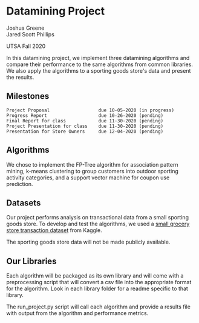 # Datamining Project

Joshua Greene  
Jared Scott Phillips

UTSA Fall 2020

In this datamining project, we implement three datamining algorithms and compare their performance to the same algorithms from common libraries.  We also apply the algorithms to a sporting goods store's data and present the results.

## Milestones

```  
Project Proposal                  due 10-05-2020 (in progress)  
Progress Report                   due 10-26-2020 (pending)  
Final Report for class            due 11-30-2020 (pending)  
Project Presentation for class    due 11-30-2020 (pending)  
Presentation for Store Owners     due 12-04-2020 (pending)  
```

## Algorithms

We chose to implement the FP-Tree algorithm for association pattern mining, k-means clustering to group customers into outdoor sporting activity categories, and a support vector machine for coupon use prediction.

## Datasets

Our project performs analysis on transactional data from a small sporting goods store.  To develop and test the algorithms, we used a [small grocery store transaction dataset](https://www.kaggle.com/heeraldedhia/groceries-dataset) from Kaggle.  

The sporting goods store data will not be made publicly available.

## Our Libraries

Each algorithm will be packaged as its own library and will come with a preprocessing script that will convert a csv file into the appropriate format for the algorithm.  Look in each library folder for a readme specific to that library.

The run_project.py script will call each algorithm and provide a results file with output from the algorithm and performance metrics.

